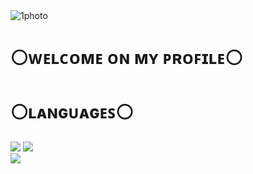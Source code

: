 
<div class="img">
  <img src="https://i.imgur.com/Ewq69ET.gif" alt="1photo">
</div>
<div class="main-text">
  <h1>⚪ᴡᴇʟᴄᴏᴍᴇ ᴏɴ ᴍʏ ᴘʀᴏꜰɪʟᴇ⚪</h1>
  <h1>⚪ʟᴀɴɢᴜᴀɢᴇꜱ⚪</h1>
</div>
<div class="badges">
  <img src="https://img.shields.io/badge/html5%20-%23E34F26.svg?&style=for-the-badge&logo=html5&logoColor=white"/> <img src="https://img.shields.io/badge/css3%20-%231572B6.svg?&style=for-the-badge&logo=css3&logoColor=white"/><br>
 <img src="https://img.shields.io/badge/javascript%20-%23323330.svg?&style=for-the-badge&logo=javascript&logoColor=%23F7DF1E"/>
</div>

